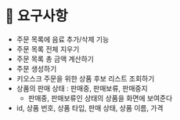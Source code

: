 # 🧾 요구사항
- 주문 목록에 음료 추가/삭제 기능
- 주문 목록 전체 지우기
- 주문 목록 총 금액 계산하기
- 주문 생성하기
- 키오스크 주문을 위한 상품 후보 리스트 조회하기
- 상품의 판매 상태 : 판매중, 판매보류, 판매중지
  - 판매중, 판매보류인 상태의 상품을 화면에 보여준다
- id, 상품 번호, 상품 타입, 판매 상태, 상품 이름, 가격
